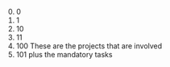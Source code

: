 0. 0
1. 1
2. 10
3. 11
4. 100
These are the projects that are involved
5. 101
plus the mandatory tasks
